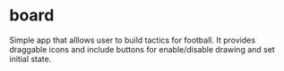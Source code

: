 # board

Simple app that alllows user to build tactics for football. 
It provides draggable icons and include buttons for enable/disable drawing and set initial state.
